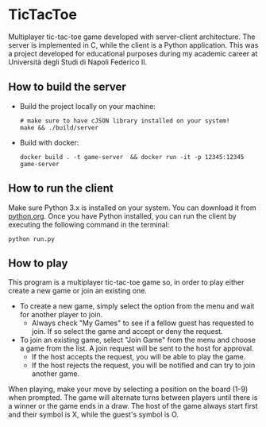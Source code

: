 # TicTacToe
Multiplayer tic-tac-toe game developed with server-client architecture. The server is implemented in C, while the client is a Python application. This was a project developed for educational purposes during my academic career at Università degli Studi di Napoli Federico II.
## How to build the server
+ Build the project locally on your machine:
    ```shell
    # make sure to have cJSON library installed on your system!
    make && ./build/server
    ```
+ Build with docker:
    ```shell
    docker build . -t game-server  && docker run -it -p 12345:12345 game-server
    ```
## How to run the client
Make sure Python 3.x is installed on your system. You can download it from [python.org](https://www.python.org/downloads/).
Once you have Python installed, you can run the client by executing the following command in the terminal:
```shell
python run.py
```
## How to play
This program is a multiplayer tic-tac-toe game so, in order to play either create a new game or join an existing one.
+ To create a new game, simply select the option from the menu and wait for another player to join.
    + Always check "My Games" to see if a fellow guest has requested to join. If so select the game and accept or deny the request.      
+ To join an existing game, select "Join Game" from the menu and choose a game from the list. A join request will be sent to the host for approval.
   + If the host accepts the request, you will be able to play the game.
   + If the host rejects the request, you will be notified and can try to join another game.

When playing, make your move by selecting a position on the board (1-9) when prompted. The game will alternate turns between players until there is a winner or the game ends in a draw. The host of the game always start first and their symbol is X, while the guest's symbol is O.
